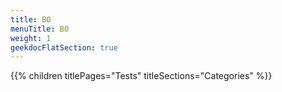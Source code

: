 ```yaml
---
title: BO
menuTitle: BO
weight: 1 
geekdocFlatSection: true
---
```


{{% children titlePages="Tests" titleSections="Categories" %}}

